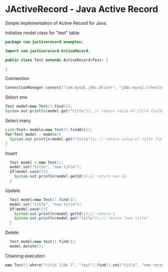 JActiveRecord - Java Active Record
=============

Simple implementation of Active Record for Java.

Initialize model class for "test" table
```java
package com.jactiverecord.examples;

import com.jactiverecord.ActiveRecord;

public class Test extends ActiveRecord<Test> {

}
```
Connection
```java
ConnectionManager.connect("com.mysql.jdbc.Driver", "jdbc:mysql://host/database", "user", "password");
```
Select one
```java
Test model=new Test().find(1);
System.out.println(model.get("title")); // return value of title field where id=1
```
Select many
```java
List<Test> models=new Test().findAll();
for(Test model : models){
  System.out.println(model.get("title")); // return value of title fields
}

```
Insert
```java
  Test model = new Test();
  model.set("title", "new title");
  if(model.save()){
    System.out.println(model.getId());// return new id
  }
```
Update
```java
  Test model=new Test().find(1);
  model.set("title", "new title");
  if(model.save()){
    System.out.println(model.getId());// return 1
    System.out.println(model.get("title"));// return "new title"
  }
```
Delete
```java
  Test model=new Test().find(1);
  model.delete();
```
Chaining execution
```java
new Test().where("title like ?", "test").find().set("title", "new record").save();
```
